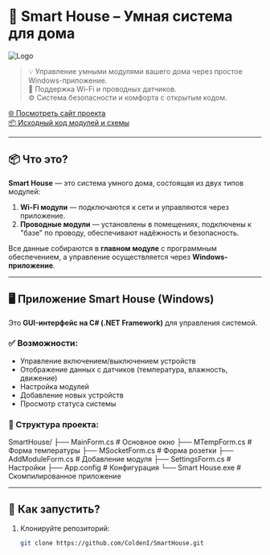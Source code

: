 # 🏡 Smart House – Умная система для дома

![Logo](https://static.wixstatic.com/media/06490c_085c316fecb249e5acbb4cb4a60a5234~mv2.png/v1/crop/x_0,y_46,w_376,h_379/fill/w_526,h_531,al_c,lg_1,q_85,enc_avif,quality_auto/logo_1k1.png)

> 💡 Управление умными модулями вашего дома через простое Windows-приложение.  
> 🔧 Поддержка Wi-Fi и проводных датчиков.  
> ⚙️ Система безопасности и комфорта с открытым кодом.

[🌐 Посмотреть сайт проекта](https://akylinandrej.wixsite.com/smart-house)  
[📦 Исходный код модулей и схемы](https://github.com/ColdenI/SmartHouse-project)

---

## 📦 Что это?

**Smart House** — это система умного дома, состоящая из двух типов модулей:

1. **Wi-Fi модули** — подключаются к сети и управляются через приложение.
2. **Проводные модули** — установлены в помещениях, подключены к "базе" по проводу, обеспечивают надёжность и безопасность.

Все данные собираются в **главном модуле** с программным обеспечением, а управление осуществляется через **Windows-приложение**.

---

## 🖥️ Приложение Smart House (Windows)

Это **GUI-интерфейс на C# (.NET Framework)** для управления системой.

### ✅ Возможности:
- Управление включением/выключением устройств
- Отображение данных с датчиков (температура, влажность, движение)
- Настройка модулей
- Добавление новых устройств
- Просмотр статуса системы

### 📁 Структура проекта:
SmartHouse/
├── MainForm.cs # Основное окно
├── MTempForm.cs # Форма температуры
├── MSocketForm.cs # Форма розетки
├── AddModuleForm.cs # Добавление модуля
├── SettingsForm.cs # Настройки
├── App.config # Конфигурация
└── Smart House.exe # Скомпилированное приложение


---

## 🔧 Как запустить?

1. Клонируйте репозиторий:
   ```bash
   git clone https://github.com/ColdenI/SmartHouse.git
